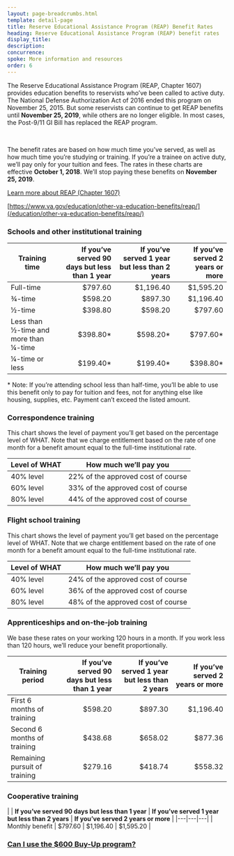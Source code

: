 ```yaml
---
layout: page-breadcrumbs.html
template: detail-page
title: Reserve Educational Assistance Program (REAP) Benefit Rates
heading: Reserve Educational Assistance Program (REAP) benefit rates
display_title: 
description: 
concurrence: 
spoke: More information and resources
order: 6 
---
```


<div class="va-introtext">

The Reserve Educational Assistance Program (REAP, Chapter 1607) provides education benefits to reservists who’ve been called
to active duty. The National Defense Authorization Act of 2016 ended this program on November 25, 2015. But some reservists
can continue to get REAP benefits until **November 25, 2019**, while others are no longer eligible. In most cases, the 
Post-9/11 GI Bill has replaced the REAP program. 

</br> 

The benefit rates are based on how much time you’ve served, as well as how much time you’re studying or training. If you’re a
trainee on active duty, we’ll pay only for your tuition and fees.  The rates in these charts are effective **October 1, 
2018**. We’ll stop paying these benefits on **November 25, 2019**. 

</div>

[Learn more about REAP (Chapter 1607)](https://www.benefits.va.gov/gibill/reap.asp)

[https://www.va.gov/education/other-va-education-benefits/reap/](/education/other-va-education-benefits/reap/)

### Schools and other institutional training
| **Training time** | **If you’ve served 90 days but less than 1 year** | **If you’ve served 1 year but less than 2 years** | **If you’ve served 2 years or more** |
|---|---:|---:|---:|
| Full-time |	$797.60	| $1,196.40	| $1,595.20 |
| ¾-time | $598.20 | $897.30 | $1,196.40 |
| ½-time | $398.80 | $598.20 | $797.60 |
| Less than ½-time and more than ¼-time | $398.80\* | $598.20\*	| $797.60\* |
| ¼-time or less | $199.40\* | $199.40\* | $398.80\* |
\* Note: If you’re attending school less than half-time, you’ll be able to use this benefit only to pay for tuition and fees,
not for anything else like housing, supplies, etc. Payment can’t exceed the listed amount.

### Correspondence training 

This chart shows the level of payment you’ll get based on the percentage level of WHAT. Note that we charge entitlement based
on the rate of one month for a benefit amount equal to the full-time institutional rate.

| **Level of WHAT** | **How much we’ll pay you** |
|--|--|
| 40% level | 22% of the approved cost of course |
| 60% level | 33% of the approved cost of course |
| 80% level | 44% of the approved cost of course |

### Flight school training 

This chart shows the level of payment you’ll get based on the percentage level of WHAT. Note that we charge entitlement 
based on the rate of one month for a benefit amount equal to the full-time institutional rate.

| **Level of WHAT** | **How much we’ll pay you** |
|--|--|
| 40% level | 24% of the approved cost of course |
| 60% level | 36% of the approved cost of course |
| 80% level | 48% of the approved cost of course |

### Apprenticeships and on-the-job training

We base these rates on your working 120 hours in a month. If you work less than 120 hours, we’ll reduce your benefit 
proportionally.

| **Training period** | **If you’ve served 90 days but less than 1 year** | **If you’ve served 1 year but less than 2 years** | **If you’ve served 2 years or more** |
|---|---:|---:|---:|
| First 6 months of training | $598.20 | $897.30 | $1,196.40 |
| Second 6 months of training |	$438.68 |	$658.02 |	$877.36 |
| Remaining pursuit of training |	$279.16 |	$418.74 |	$558.32 |

### Cooperative training 

| | **If you’ve served 90 days but less than 1 year** | **If you’ve served 1 year but less than 2 years** | **If you’ve served 2 years or more** |
|---|---|---|
| Monthly benefit | $797.60	| $1,196.40 | $1,595.20 |

### [Can I use the $600 Buy-Up program?](/education/about-gi-bill-benefits/montgomery-active-duty/buy-up/)


